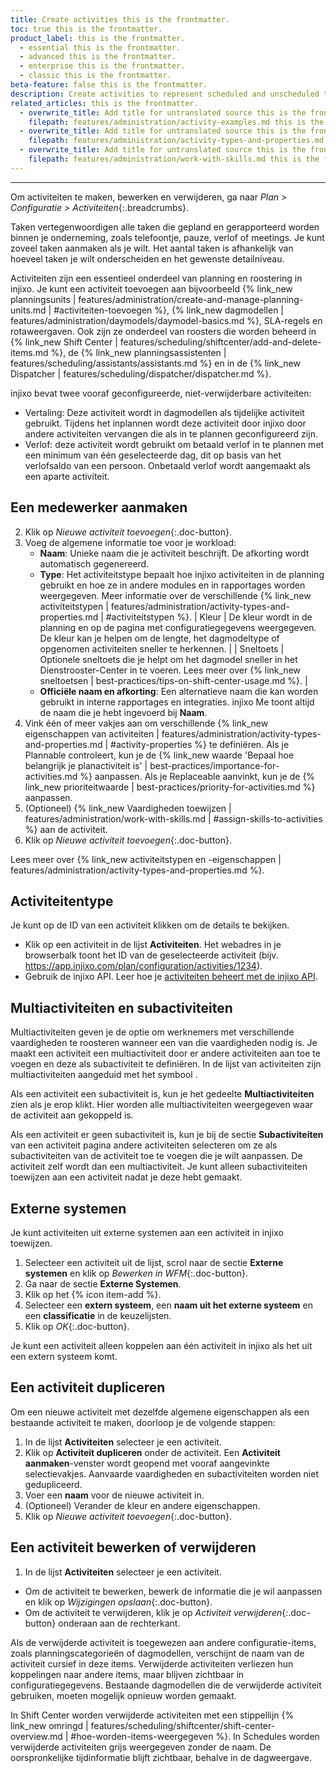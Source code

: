 ```yaml
---
title: Create activities this is the frontmatter.
toc: true this is the frontmatter.
product_label: this is the frontmatter.
  - essential this is the frontmatter.
  - advanced this is the frontmatter.
  - enterprise this is the frontmatter.
  - classic this is the frontmatter.
beta-feature: false this is the frontmatter.
description: Create activities to represent scheduled and unscheduled tasks in your company. this is the frontmatter.
related_articles: this is the frontmatter.
  - overwrite_title: Add title for untranslated source this is the frontmatter.
    filepath: features/administration/activity-examples.md this is the frontmatter.
  - overwrite_title: Add title for untranslated source this is the frontmatter.
    filepath: features/administration/activity-types-and-properties.md this is the frontmatter.
  - overwrite_title: Add title for untranslated source this is the frontmatter.
    filepath: features/administration/work-with-skills.md this is the frontmatter.
---
```


---

Om activiteiten te maken, bewerken en verwijderen, ga naar _Plan > Configuratie > Activiteiten_{:.breadcrumbs}. <!-- GPT translation -->

Taken vertegenwoordigen alle taken die gepland en gerapporteerd worden binnen je onderneming, zoals telefoontje, pauze, verlof of meetings. Je kunt zoveel taken aanmaken als je wilt. Het aantal taken is afhankelijk van hoeveel taken je wilt onderscheiden en het gewenste detailniveau. <!-- GPT translation -->

Activiteiten zijn een essentieel onderdeel van planning en roostering in injixo. Je kunt een activiteit toevoegen aan bijvoorbeeld {% link_new planningsunits | features/administration/create-and-manage-planning-units.md | #activiteiten-toevoegen %}, {% link_new dagmodellen | features/administration/daymodels/daymodel-basics.md %}, SLA-regels en rotaweergaven. Ook zijn ze onderdeel van roosters die worden beheerd in {% link_new Shift Center | features/scheduling/shiftcenter/add-and-delete-items.md %}, de {% link_new planningsassistenten | features/scheduling/assistants/assistants.md %} en in de {% link_new Dispatcher | features/scheduling/dispatcher/dispatcher.md %}. <!-- GPT translation -->

injixo bevat twee vooraf geconfigureerde, niet-verwijderbare activiteiten: <!-- GPT translation -->

- Vertaling: Deze activiteit wordt in dagmodellen als tijdelijke activiteit gebruikt. Tijdens het inplannen wordt deze activiteit door injixo door andere activiteiten vervangen die als in te plannen geconfigureerd zijn. <!-- GPT translation -->
- Verlof: deze activiteit wordt gebruikt om betaald verlof in te plannen met een minimum van één geselecteerde dag, dit op basis van het verlofsaldo van een persoon. Onbetaald verlof wordt aangemaakt als een aparte activiteit. <!-- GPT translation -->

## Een medewerker aanmaken <!-- TM 62 -->

2. Klik op _Nieuwe activiteit toevoegen_{:.doc-button}. <!-- TM 83 -->
2. Voeg de algemene informatie toe voor je workload: <!-- TM 84 -->
   - **Naam**: Unieke naam die je activiteit beschrijft. De afkorting wordt automatisch gegenereerd. <!-- GPT translation -->
   - **Type**: Het activiteitstype bepaalt hoe injixo activiteiten in de planning gebruikt en hoe ze in andere modules en in rapportages worden weergegeven. Meer informatie over de verschillende {% link_new activiteitstypen | features/administration/activity-types-and-properties.md | #activiteitstypen %}. <!-- GPT translation -->
| Kleur |  De kleur wordt in de planning en op de pagina met configuratiegegevens weergegeven.<br>De kleur kan je helpen om de lengte, het dagmodeltype of opgenomen activiteiten sneller te herkennen. | <!-- TM 61 -->
| Sneltoets | Optionele sneltoets die je helpt om het dagmodel sneller in het Dienstrooster-Center in te voeren. Lees meer over {% link_new sneltoetsen | best-practices/tips-on-shift-center-usage.md %}. | <!-- TM 70 -->
   - **Officiële naam en afkorting**: Een alternatieve naam die kan worden gebruikt in interne rapportages en integraties. injixo Me toont altijd de naam die je hebt ingevoerd bij **Naam**. <!-- GPT translation -->
3. Vink één of meer vakjes aan om verschillende {% link_new eigenschappen van activiteiten | features/administration/activity-types-and-properties.md | #activity-properties %} te definiëren. <!-- GPT translation -->
Als je Plannable controleert, kun je de {% link_new waarde 'Bepaal hoe belangrijk je planactiviteit is' | best-practices/importance-for-activities.md %} aanpassen. <!-- GPT translation -->
Als je Replaceable aanvinkt, kun je de {% link_new prioriteitwaarde | best-practices/priority-for-activities.md %} aanpassen. <!-- GPT translation -->
4. (Optioneel) {% link_new Vaardigheden toewijzen | features/administration/work-with-skills.md | #assign-skills-to-activities %} aan de activiteit. <!-- GPT translation -->
2. Klik op _Nieuwe activiteit toevoegen_{:.doc-button}. <!-- TM 81 -->

Lees meer over {% link_new activiteitstypen en -eigenschappen | features/administration/activity-types-and-properties.md %}. <!-- GPT translation -->

## Activiteitentype <!-- TM 65 -->

Je kunt op de ID van een activiteit klikken om de details te bekijken.  <!-- GPT translation -->
- Klik op een activiteit in de lijst **Activiteiten**. Het webadres in je browserbalk toont het ID van de geselecteerde activiteit (bijv. https://app.injixo.com/plan/configuration/activities/1234). <!-- GPT translation -->
- Gebruik de injixo API. Leer hoe je [activiteiten beheert met de injixo API](https://api.injixo.com/resources/activities/). <!-- GPT translation -->

## Multiactiviteiten en subactiviteiten <!-- GPT translation -->


Multiactiviteiten geven je de optie om werknemers met verschillende vaardigheden te roosteren wanneer een van die vaardigheden nodig is. Je maakt een activiteit een multiactiviteit door er andere activiteiten aan toe te voegen en deze als subactiviteit te definiëren. In de lijst van activiteiten zijn multiactiviteiten aangeduid met het symbool <em class="multiactivity-icon"></em>. <!-- GPT translation -->

Als een activiteit een subactiviteit is, kun je het gedeelte **Multiactiviteiten** zien als je erop klikt. Hier worden alle multiactiviteiten weergegeven waar de activiteit aan gekoppeld is. <!-- GPT translation -->

Als een activiteit er geen subactiviteit is, kun je bij de sectie **Subactiviteiten** van een activiteit pagina andere activiteiten selecteren om ze als subactiviteiten van de activiteit toe te voegen die je wilt aanpassen. De activiteit zelf wordt dan een multiactiviteit. <!-- GPT translation -->
Je kunt alleen subactiviteiten toewijzen aan een activiteit nadat je deze hebt gemaakt. <!-- GPT translation -->

## Externe systemen <!-- GPT translation -->

<!-- will be made obsolete by the new activity mapping page. Will require a separate article --> <!-- GPT translation -->

Je kunt activiteiten uit externe systemen aan een activiteit in injixo toewijzen. <!-- GPT translation -->
1. Selecteer een activiteit uit de lijst, scrol naar de sectie **Externe systemen** en klik op _Bewerken in WFM_{:.doc-button}. <!-- GPT translation -->
4. Ga naar de sectie **Externe Systemen**. <!-- TM 79 -->
4. Klik op het {% icon item-add %}. <!-- TM 97 -->
4. Selecteer een **extern systeem**, een **naam uit het externe systeem** en een **classificatie** in de keuzelijsten. <!-- GPT translation -->
5. Klik op _OK_{:.doc-button}. <!-- TM 100 -->

Je kunt een activiteit alleen koppelen aan één activiteit in injixo als het uit een extern systeem komt. <!-- GPT translation -->

## Een activiteit dupliceren <!-- GPT translation -->

Om een nieuwe activiteit met dezelfde algemene eigenschappen als een bestaande activiteit te maken, doorloop je de volgende stappen: <!-- GPT translation -->

1. In de lijst **Activiteiten** selecteer je een activiteit. <!-- GPT translation -->
2. Klik op **Activiteit dupliceren** onder de activiteit. <!-- GPT translation -->
Een **Activiteit aanmaken**-venster wordt geopend met vooraf aangevinkte selectievakjes. Aanvaarde vaardigheden en subactiviteiten worden niet gedupliceerd. <!-- GPT translation -->
3. Voer een **naam** voor de nieuwe activiteit in. <!-- GPT translation -->
4. (Optioneel) Verander de kleur en andere eigenschappen. <!-- GPT translation -->
2. Klik op _Nieuwe activiteit toevoegen_{:.doc-button}. <!-- TM 81 -->

## Een activiteit bewerken of verwijderen <!-- GPT translation -->

1. In de lijst **Activiteiten** selecteer je een activiteit. <!-- Repetition of GPT translation -->
- Om de activiteit te bewerken, bewerk de informatie die je wil aanpassen en klik op _Wijzigingen opslaan_{:.doc-button}. <!-- GPT translation -->
- Om de activiteit te verwijderen, klik je op _Activiteit verwijderen_{:.doc-button} onderaan aan de rechterkant. <!-- GPT translation -->

Als de verwijderde activiteit is toegewezen aan andere configuratie-items, zoals planningscategorieën of dagmodellen, verschijnt de naam van de activiteit cursief in deze items. Verwijderde activiteiten verliezen hun koppelingen naar andere items, maar blijven zichtbaar in configuratiegegevens. Bestaande dagmodellen die de verwijderde activiteit gebruiken, moeten mogelijk opnieuw worden gemaakt. <!-- GPT translation -->

In Shift Center worden verwijderde activiteiten met een stippellijn {% link_new omringd | features/scheduling/shiftcenter/shift-center-overview.md | #hoe-worden-items-weergegeven %}. In Schedules worden verwijderde activiteiten grijs weergegeven zonder de naam. De oorspronkelijke tijdinformatie blijft zichtbaar, behalve in de dagweergave. <!-- GPT translation -->
